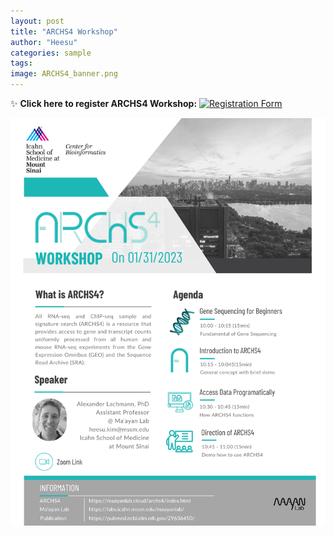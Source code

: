 ```yaml
---
layout: post
title: "ARCHS4 Workshop"
author: "Heesu"
categories: sample
tags: 
image: ARCHS4_banner.png
---
```


✨ **Click here to register ARCHS4 Workshop:** 
<a href="https://forms.gle/dybLurJnfERRmExB8"><img alt="Registration Form" height="40" width="139" src="https://kstatic.googleusercontent.com/files/9f04faac24aed8bf8fb381029de951128d1d36373f89675265a6654d0c47b74b2d83a26b68b834ce2eea3bfe8001966f76895888138f135a81d099fc207c73bb"  /></a> 

![ARCHS4 flyer](/assets/img/ARCHS4_draft.png)

